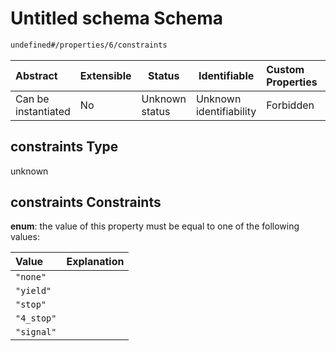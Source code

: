# Untitled schema Schema

```txt
undefined#/properties/6/constraints
```




| Abstract            | Extensible | Status         | Identifiable            | Custom Properties | Additional Properties | Access Restrictions | Defined In                                                              |
| :------------------ | ---------- | -------------- | ----------------------- | :---------------- | --------------------- | ------------------- | ----------------------------------------------------------------------- |
| Can be instantiated | No         | Unknown status | Unknown identifiability | Forbidden         | Allowed               | none                | [node.schema.json\*](../../out/node.schema.json "open original schema") |

## constraints Type

unknown

## constraints Constraints

**enum**: the value of this property must be equal to one of the following values:

| Value      | Explanation |
| :--------- | ----------- |
| `"none"`   |             |
| `"yield"`  |             |
| `"stop"`   |             |
| `"4_stop"` |             |
| `"signal"` |             |
